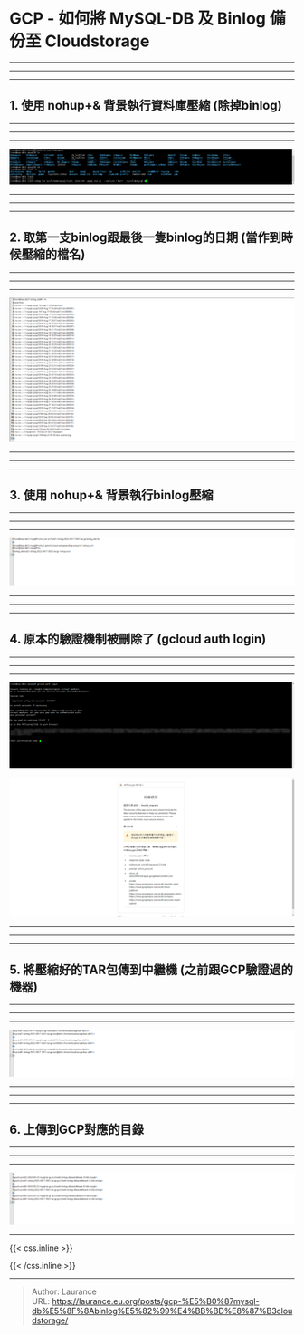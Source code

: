 # GCP - 如何將 MySQL-DB 及 Binlog 備份至 Cloudstorage


***
***
***

## 1. 使用 nohup+& 背景執行資料庫壓縮 (除掉binlog)
   
***
***
***

   ![](001.png)

***
***
***
   
## 2. 取第一支binlog跟最後一隻binlog的日期 (當作到時候壓縮的檔名)

***
***
***
   
   ![](002.png)

***
***
***
   
## 3. 使用 nohup+& 背景執行binlog壓縮

***
***
***
   
   ![](003.png)

***
***
***
   
## 4. 原本的驗證機制被刪除了 (gcloud auth login)

***
***
***
   
   ![](004.png)
   
   ![](005.png)

***
***
***
   
## 5. 將壓縮好的TAR包傳到中繼機 (之前跟GCP驗證過的機器)

***
***
***
   
   ![](006.png)

***
***
***
   
## 6. 上傳到GCP對應的目錄

***
***
***
   
   ![](007.png)
   
   

***

{{< css.inline >}}
<style>
.emojify {
	font-family: Apple Color Emoji, Segoe UI Emoji, NotoColorEmoji, Segoe UI Symbol, Android Emoji, EmojiSymbols;
	font-size: 2rem;
	vertical-align: middle;
}
@media screen and (max-width:650px) {
  .nowrap {
    display: block;
    margin: 25px 0;
  }
}
</style>
{{< /css.inline >}}


---

> Author: Laurance  
> URL: https://laurance.eu.org/posts/gcp-%E5%B0%87mysql-db%E5%8F%8Abinlog%E5%82%99%E4%BB%BD%E8%87%B3cloudstorage/  

